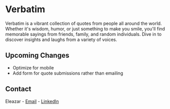 # Verbatim

Verbatim is a vibrant collection of quotes from people all around the world. Whether it's wisdom, humor, or just something to make you smile, you'll find memorable sayings from friends, family, and random individuals. Dive in to discover insights and laughs from a variety of voices.

## Upcoming Changes
- Optimize for mobile
- Add form for quote submissions rather than emailing

## Contact

Eleazar - [Email](mailto:videna.psalmeleazar@gmail.com) - [LinkedIn](https://www.linkedin.com/in/pevidena/)
